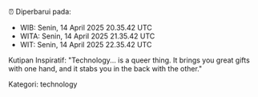 ⏰ Diperbarui pada:
- WIB: Senin, 14 April 2025 20.35.42 UTC
- WITA: Senin, 14 April 2025 21.35.42 UTC
- WIT: Senin, 14 April 2025 22.35.42 UTC

Kutipan Inspiratif:
"Technology... is a queer thing. It brings you great gifts with one hand, and it stabs you in the back with the other."


Kategori: technology

